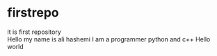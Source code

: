 # firstrepo
it is first repository\
Hello my name is ali hashemi
I am a programmer python and c++
Hello world
